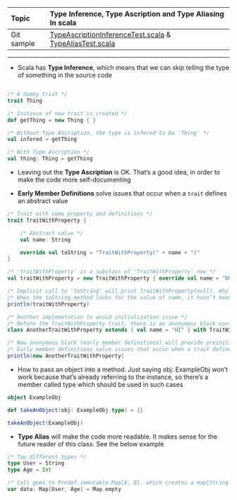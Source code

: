 | Topic | Type Inference, Type Ascription and Type Aliasing In scala |
| :--- | :--- |
| Git sample | [TypeAscriptionInferenceTest.scala](https://github.com/inbravo/scala-src/blob/master/src/main/scala/com/inbravo/lang/TypeAscriptionInferenceTest.scala) & [TypeAliasTest.scala](https://github.com/inbravo/scala-src/blob/master/src/main/scala/com/inbravo/lang/TypeAliasTest.scala)|

---
*	Scala has **Type Inference**, which means that we can skip telling the type of something in the source code

```scala

/* A dummy triat */
trait Thing

/* Instance of new trait is created */
def getThing = new Thing { }

/* Without Type Ascription, the type is infered to be 'Thing' */ 
val infered = getThing

/* With Type Ascription */ 
val thing: Thing = getThing
```

*	Leaving out the **Type Ascription** is OK. That’s a good idea, in order to make the code more self-documenting

*	**Early Member Definitions** solve issues that occur when a `trait` defines an abstract value

```scala
/* Trait with some property and definitions */
trait TraitWithProperty {

	/* Abstract value */
	val name: String

	override val toString = "TraitWithProperty(" + name + ")"
}

/* 'traitWithProperty' is a subclass of 'TraitWithProperty' now */
val traitWithProperty = new TraitWithProperty { override val name = "DOMAIN" }

/* Implicit call to 'toString' will print TraitWithProperty(null). Why value of property 'name' is 'null'? */
/* When the toString method looks for the value of name, it hasn’t been initialized yet, so it finds the value 'null' */
println(traitWithProperty)

/* Another implemetation to avoid initialization issue */
/* Before the TraitWithProperty trait, there is an anonymous block containing the early member definition */
class AnotherTraitWithProperty extends { val name = "HI" } with TraitWithProperty

/* Now anonymous block (early member definitions) will provide preinitialized value of name property and toString will print 'TraitWithProperty(HI)' */
/* Early member definitions solve issues that occur when a trait defines an abstract value */
println(new AnotherTraitWithProperty)
```

*	How to pass an object into a method. Just saying obj: ExampleObj won’t work because that’s already referring to the instance, so there’s a member called type which should be used in such cases

```scala
object ExampleObj

def takeAnObject(obj: ExampleObj.type) = {}

takeAnObject(ExampleObj)
```

*	**Type Alias** will make the code more readable. It makes sense for the future reader of this class. See the below example
```scala 
/* Tow different types */
type User = String
type Age = Int

/* Call goes to Predef.immutable.Map[A, B]. which creates a map[String => Int] */
var data: Map[User, Age] = Map.empty
```
